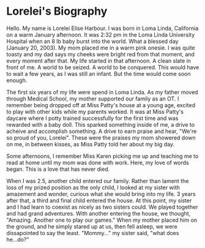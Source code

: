 # Lorelei's Biography
Hello. My name is Lorelei Elise Harbour. I was born in Loma Linda, California on a warm January afternoon. It was 2:32 pm in the Loma Linda University Hospital when an 8 lb baby burst into the world. What a blessed day (January 20, 2003). My mom placed me in a warm pink onesie. I was quite toasty and my dad says my cheeks were bright red from that moment, and every moment after that. My life started in that afternoon. A clean slate in front of me. A world to be seized. A world to be conquered. This would have to wait a few years, as I was still an infant. But the time would come soon enough. 

The first six years of my life were spend in Loma Linda. As my father moved through Medical School, my mother supported our family as an OT. I remember being dropped off at Miss Patty's house at a young age, excited to play with other kids while my parents worked. It was at Miss Patty's daycare where I potty trained successfully for the first time and was rewarded with a baby doll. This sparked something inside of me, a drive to acheive and accomplish something. A drive to earn praise and hear, "We're so proud of you, Lorelei". These were the praises my mom showered down on me, in between kisses, as Miss Patty told her about my big day.

Some afternoons, I remember Miss Karen picking me up and teaching me to read at home until my mom was done with work. Here, my love of words began. This is a love that has never died.

When I was 2.5, another child entered our family. Rather than lament the loss of my prized position as the only child, I looked at my sister with amazement and wonder, curious what she would bring into my life. 3 years after that, a third and final child entered the house. At this point, my sister and I had learn to coexist as nicely as two sisters could. We played together and had grand adventures. With another entering the house, we thought, "Amazing. Another one to play our games." When my mother placed him on the ground, and he simply stared up at us, then fell asleep, we were dissapointed to say the least. "Mommy..." my sister said, "what does he...do?"